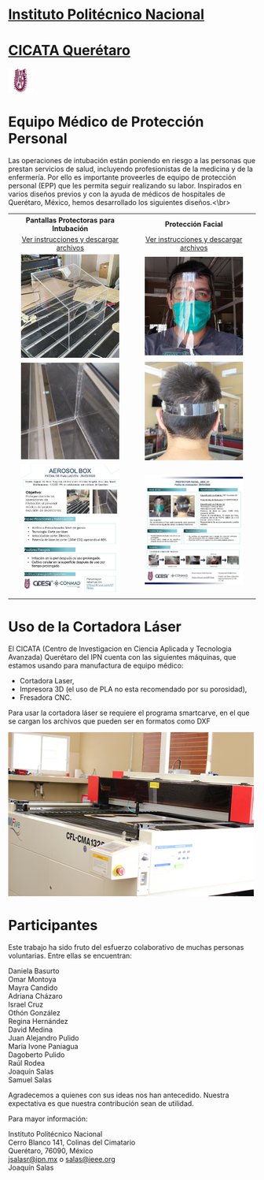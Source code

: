 # [Instituto Politécnico Nacional](https://www.ipn.mx/)
# [CICATA Querétaro](https://www.cicataqro.ipn.mx/cq/qro/Paginas/index.html) 
![logo](https://github.com/CICATA/covid19/blob/master/ipn.png)
# Equipo Médico de Protección Personal 



Las operaciones de intubación están poniendo en riesgo a las personas que prestan servicios de salud, incluyendo profesionistas de la medicina y de la enfermería. Por ello es importante proveerles de equipo de protección personal (EPP) que les permita seguir realizando su labor. Inspirados en varios diseños previos y con la ayuda de médicos de hospitales de Querétaro, México, hemos desarrollado los siguientes diseños.<\br>

<p align="center">
<table align="center">
  <tr>
    <th  align="center">Pantallas Protectoras para Intubación</th>
    <th  align="center">Protección Facial</th>
  </tr>
  <tr>
    <td  align="center"><a href="https://github.com/CICATA/covid19/blob/master/AerosolBox.md">Ver instrucciones y descargar archivos</a></td>
    <td  align="center"><a href="https://github.com/CICATA/covid19/blob/master/ProteccionFacial.md">Ver instrucciones y descargar archivos</a></td>
  </tr>
  <tr>
    <td  align="center"><img src="https://raw.githubusercontent.com/CICATA/covid19/master/terminada.jpg" width="200"></td>
    <td  align="center"><img src="https://raw.githubusercontent.com/CICATA/covid19/master/muestraFrente.jpg" width="200"></td>
  </tr>
  <tr>
    <td  align="center"><img src="https://raw.githubusercontent.com/CICATA/covid19/master/esquinas.jpg" width="200" ></td>
    <td  align="center"><img src="https://raw.githubusercontent.com/CICATA/covid19/master/muestraTrasero.jpg" width="200" ></td>
  </tr>
  <tr>
    <td  align="center"><a href="https://github.com/CICATA/covid19/releases/download/1.1/fichaTecnicaBox.jpg"><img src="https://github.com/CICATA/covid19/blob/master/fichaTecnicaBox.jpg" width="200"><a/></td>
    <td  align="center"><a href="https://github.com/CICATA/covid19/releases/download/1.1/fichaTecnicaCareta.jpg"><img src="https://github.com/CICATA/covid19/blob/master/fichaTecnicaCareta.jpg" width="200"></a</td>
  </tr>
</table>
</p>

# Uso de la Cortadora Láser

El CICATA (Centro de Investigacion en Ciencia Aplicada y Tecnologia Avanzada)  Querétaro del IPN cuenta con las siguientes máquinas, que estamos usando para manufactura de equipo médico:

+ Cortadora Laser,
+ Impresora 3D (el uso de PLA no esta recomendado por su porosidad),
+ Fresadora CNC.


Para usar la cortadora láser se requiere el programa smartcarve, en el que se cargan los archivos que pueden ser en formatos como DXF

![cortadora](https://github.com/CICATA/covid19/blob/master/cortadora.jpg)


# Participantes
Este trabajo ha sido fruto del esfuerzo colaborativo de muchas personas voluntarias. Entre ellas se encuentran:

Daniela Basurto<br/>
Omar Montoya<br/>
Mayra Candido<br/>
Adriana Cházaro <br/>
Israel Cruz <br/>
Othón González<br/>
Regina Hernández<br/>
David Medina<br/>
Juan Alejandro Pulido<br/>
Maria Ivone Paniagua<br/>
Dagoberto Pulido<br/>
Raúl Rodea<br/>
Joaquín Salas<br/>
Samuel Salas<br/>

Agradecemos a quienes con sus ideas nos han antecedido. Nuestra expectativa es que nuestra contribución sean de utilidad. 

Para mayor información: 

Instituto Politécnico Nacional<br/>
Cerro Blanco 141, Colinas del Cimatario<br/> 
Querétaro, 76090, México<br/>
jsalasr@ipn.mx o salas@ieee.org<br/>
Joaquín Salas
